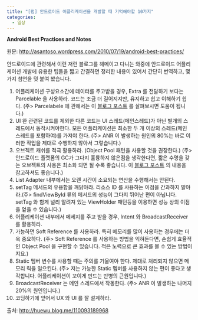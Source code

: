 ```yaml
---
title: "[펌] 안드로이드 어플리케이션을 개발할 때 기억해야할 10가지"
categories:
  - 일상
---
```


**Android Best Practices and Notes**

원문: <http://asantoso.wordpress.com/2010/07/19/android-best-practices/>

안드로이드에 관련해서 이런 저런 블로그를 헤메이고 다니는 와중에 안드로이드 어플리케이션 개발에 유용한 팁들을 짧고 간결하면 정리한 내용이 있어서 간단히 번역하고, 몇 가지 첨언을 덧 붙여 봤습니다.

1. 어플리케이션 구성요소간에 데이터를 주고받을 경우, Extra 를 전달하기 보다는 Parcelable 을 사용하라. 코드는 조금 더 길어지지만, 유지하고 쉽고 이해하기 쉽다. (주> Parcelabele 에 관해서는 이 [블로그 포스트](http://blog.vizpei.kr/74522627) 를 살펴보시면 도움이 됩니다.)
1. UI 완 관련된 코드를 제외한 다른 코드는 UI 스레드(메인스레드)가 아닌 별개의 스레드에서 동작시켜야한다. 모든 어플리케이션은 최소한 두 개 이상의 스레드(메인 스레드를 포함하여)를 가져야 한다. (주> ANR 이 발생하는 원인의 80%는 바로 이러한 작업을 제대로 수행하지 않아서 그렇습니다.)
1. 오브젝트 캐쉬를 적극 활용하라. (Object Pool 패턴을 사용할 것을 권장한다.) (주> 안드로이드 플랫폼의 GC가 그다지 훌륭하지 않은점을 생각한다면, 짧은 수명을 갖는 오브젝트의 사용은 최소화 되면 될 수록 좋습니다. 이 [블로그 포스트](http://huewu.blog.me/110082424176) 의 내용을 참고하셔도 좋습니다.)
1. List Adapter 내부에서는 오랜 시간이 소요되는 연산을 수행해서는 안된다.
1. setTag 메서드의 유용함을 깨닭아라. 리소스 ID 를 사용하는 이점을 간과하지 말아라.(주> findViewById 류의 메서드의 성능이 그다지 뛰어난 편이 아닙니다. setTag 와 함게 널리 알려져 있는 ViewHolder 패턴등을 이용하면 성능 상의 이점을 얻을 수 있습니다.)
1. 어플리케이션 내부에서 메세지를 주고 받을 경우, Intent 와 BroadcastReceiver 를 활용하라.
1. 가능하면 Soft Reference 를 사용하라. 특히 메모리를 많이 사용하는 경우에는 더욱 중요하다. (주> Soft Reference 를 사용하는 방법을 익혀둔다면, 손쉽게 효율적인 Object Pool 을 구현할 수 있습니다. 적은 노력으로 큰 효과를 볼 수 있는 방법이지요.)
1. Static 멤버 변수를 사용할 때는 주의를 기울여야 한다. 제대로 처리되지 않으면 메모리 릭을 일으킨다. (주> 저는 가능한 Static 멤버를 사용하지 않는 편이 좋다고 생각합니다. 어플리케이션이 꼬이게 만드는 만병의 근원입니다.)
1. BroadcastReceiver 는 메인 스레드에서 작동한다. (주> ANR 이 발생하는 나머지 20%의 원인입니다.)
10. 코딩하기에 앞어서 UX 와 UI 를 잘 설계하라.
    
출처: <http://huewu.blog.me/110093189968>
